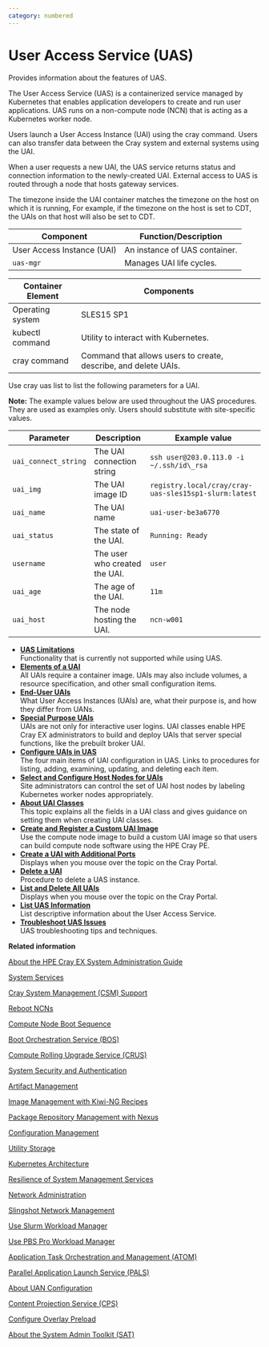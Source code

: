 ```yaml
---
category: numbered
---
```


# User Access Service \(UAS\)

Provides information about the features of UAS.

The User Access Service \(UAS\) is a containerized service managed by Kubernetes that enables application developers to create and run user applications. UAS runs on a non-compute node \(NCN\) that is acting as a Kubernetes worker node.

Users launch a User Access Instance \(UAI\) using the cray command. Users can also transfer data between the Cray system and external systems using the UAI.

When a user requests a new UAI, the UAS service returns status and connection information to the newly-created UAI. External access to UAS is routed through a node that hosts gateway services.

The timezone inside the UAI container matches the timezone on the host on which it is running, For example, if the timezone on the host is set to CDT, the UAIs on that host will also be set to CDT.

|Component|Function/Description|
|---------|--------------------|
|User Access Instance \(UAI\)|An instance of UAS container.|
|`uas-mgr`|Manages UAI life cycles.|

|Container Element|Components|
|-----------------|----------|
|Operating system|SLES15 SP1|
|kubectl command|Utility to interact with Kubernetes.|
|cray command|Command that allows users to create, describe, and delete UAIs.|

Use cray uas list to list the following parameters for a UAI.

**Note:** The example values below are used throughout the UAS procedures. They are used as examples only. Users should substitute with site-specific values.

|Parameter|Description|Example value|
|---------|-----------|-------------|
|`uai_connect_string`|The UAI connection string|`ssh user@203.0.113.0 -i ~/.ssh/id\_rsa`|
|`uai_img`|The UAI image ID|`registry.local/cray/cray-uas-sles15sp1-slurm:latest`|
|`uai_name`|The UAI name|`uai-user-be3a6770`|
|`uai_status`|The state of the UAI.|`Running: Ready`|
|`username`|The user who created the UAI.|`user`|
|`uai_age`|The age of the UAI.|`11m`|
|`uai_host`|The node hosting the UAI.|`ncn-w001`|

-   **[UAS Limitations](UAS_Limitations.md)**  
Functionality that is currently not supported while using UAS.
-   **[Elements of a UAI](Elements_of_a_UAI.md)**  
All UAIs require a container image. UAIs may also include volumes, a resource specification, and other small configuration items.
-   **[End-User UAIs](End_User_UAIs.md)**  
What User Access Instances \(UAIs\) are, what their purpose is, and how they differ from UANs.
-   **[Special Purpose UAIs](Special_Purpose_UAIs.md)**  
UAIs are not only for interactive user logins. UAI classes enable HPE Cray EX administrators to build and deploy UAIs that server special functions, like the prebuilt broker UAI.
-   **[Configure UAIs in UAS](Configure_UAIs_in_UAS.md)**  
The four main items of UAI configuration in UAS. Links to procedures for listing, adding, examining, updating, and deleting each item.
-   **[Select and Configure Host Nodes for UAIs](Select_and_Configure_Host_Nodes_for_UAIs.md)**  
Site administrators can control the set of UAI host nodes by labeling Kubernetes worker nodes appropriately.
-   **[About UAI Classes](About_UAI_Classes.md)**  
This topic explains all the fields in a UAI class and gives guidance on setting them when creating UAI classes.
-   **[Create and Register a Custom UAI Image](Create_and_Register_a_Custom_UAI_Image.md)**  
Use the compute node image to build a custom UAI image so that users can build compute node software using the HPE Cray PE.
-   **[Create a UAI with Additional Ports](Create_a_UAI_with_Additional_Ports.md)**  
Displays when you mouse over the topic on the Cray Portal.
-   **[Delete a UAI](Delete_a_UAI.md)**  
Procedure to delete a UAS instance.
-   **[List and Delete All UAIs](List_and_Delete_All_UAIs.md)**  
Displays when you mouse over the topic on the Cray Portal.
-   **[List UAS Information](List_UAS_Information.md)**  
List descriptive information about the User Access Service.
-   **[Troubleshoot UAS Issues](Troubleshoot_UAS_Issues.md)**  
UAS troubleshooting tips and techniques.

**Related information**  


[About the HPE Cray EX System Administration Guide](About_the_HPE_Cray_EX_System_Administration_Guide.md)

[System Services](System_Services.md)

[Cray System Management \(CSM\) Support](Cray_System_Management_Support.md)

[Reboot NCNs](Reboot_NCNs.md)

[Compute Node Boot Sequence](Compute_Node_Boot_Sequence.md)

[Boot Orchestration Service \(BOS\)](Boot_Orchestration_Service_BOS.md)

[Compute Rolling Upgrade Service \(CRUS\)](Compute_Rolling_Upgrade_Service_CRUS.md)

[System Security and Authentication](System_Security_and_Authentication.md)

[Artifact Management](Artifact_Management.md)

[Image Management with Kiwi-NG Recipes](Image_Management_with_Kiwi-NG_Recipes.md)

[Package Repository Management with Nexus](Package_Repository_Management_with_Nexus.md)

[Configuration Management](Configuration_Management.md)

[Utility Storage](Utility_Storage.md)

[Kubernetes Architecture](Kubernetes_Architecture.md)

[Resilience of System Management Services](Resilience_of_System_Management_Services.md)

[Network Administration](Network_Administration.md)

[Slingshot Network Management](Slingshot_Network_Management.md)

[Use Slurm Workload Manager](Use%20Slurm%20Workload%20Manager.md)

[Use PBS Pro Workload Manager](Use_PBS_Pro_Workload_Manager.md)

[Application Task Orchestration and Management \(ATOM\)](Application_Task_Orchestration_and_Management.md)

[Parallel Application Launch Service \(PALS\)](Parallel_Application_Launch_Service_PALS.md)

[About UAN Configuration](About_UAN_Configuration.md)

[Content Projection Service \(CPS\)](Content_Projection_Service_CPS.md)

[Configure Overlay Preload](Configure_Overlay_Preload.md)

[About the System Admin Toolkit \(SAT\)](About_the_System_Admin_Toolkit.md)

